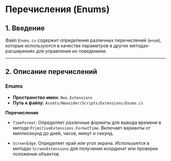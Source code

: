 # Перечисления (Enums)

## 1. Введение

Файл `Enums.cs` содержит определения различных перечислений (`enum`), которые используются в качестве параметров в других методах-расширениях для управления их поведением.

---

## 2. Описание перечислений

### Enums
- **Пространство имен**: `Neo.Extensions`
- **Путь к файлу**: `Assets/Neoxider/Scripts/Extensions/Enums.cs`

**Перечисления**
- `TimeFormat`: Определяет различные форматы для вывода времени в методе `PrimitiveExtensions.FormatTime`. Включает варианты от миллисекунд до дней, часов, минут и секунд.

- `ScreenEdge`: Определяет край или угол экрана. Используется в методах `ScreenExtensions` для получения координат или проверки положения объектов.
